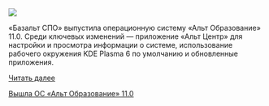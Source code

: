 <!--2025-06-30 12:23:18-->
<div class="yb">
  <div class="rss habr"><img src="https://habrastorage.org/getpro/habr/upload_files/e08/1c9/029/e081c9029f11e794f112e8e02f55914d.jpg" /><p>«Базальт СПО» выпустила операционную систему «Альт Образование» 11.0. Среди ключевых изменений — приложение «Альт Центр» для настройки и просмотра информации о системе, использование рабочего окружения KDE Plasma 6 по умолчанию и обновленные приложения.</p> <a href="https://habr.com/ru/articles/923444/#habracut">Читать далее</a> <p class="titl"><a href="https://habr.com/ru/companies/basealtspo/news/923444/?utm_source=habrahabr&utm_medium=rss&utm_campaign=923444">Вышла ОС «Альт Образование» 11.0</a></p></div>
</div>
